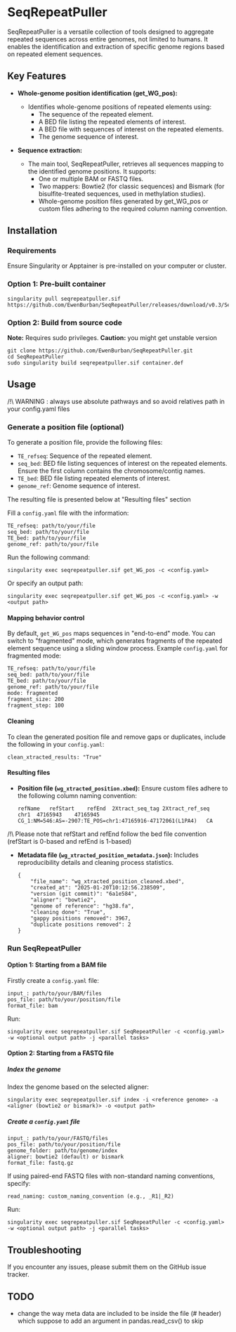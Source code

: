 # SeqRepeatPuller
SeqRepeatPuller is a versatile collection of tools designed to aggregate repeated sequences across entire genomes, not limited to humans. It enables the identification and extraction of specific genome regions based on repeated element sequences.

## Key Features
- **Whole-genome position identification (get_WG_pos):**
  - Identifies whole-genome positions of repeated elements using:
    - The sequence of the repeated element.
    - A BED file listing the repeated elements of interest.
    - A BED file with sequences of interest on the repeated elements.
    - The genome sequence of interest.

- **Sequence extraction:**
  - The main tool, SeqRepeatPuller, retrieves all sequences mapping to the identified genome positions. It supports:
    - One or multiple BAM or FASTQ files.
    - Two mappers: Bowtie2 (for classic sequences) and Bismark (for bisulfite-treated sequences, used in methylation studies).
    - Whole-genome position files generated by get_WG_pos or custom files adhering to the required column naming convention.

## Installation

### Requirements
Ensure Singularity or Apptainer is pre-installed on your computer or cluster.

### Option 1: Pre-built container
```
singularity pull seqrepeatpuller.sif https://github.com/EwenBurban/SeqRepeatPuller/releases/download/v0.3/SeqRepeatPuller.sif
```

### Option 2: Build from source code
**Note:** Requires sudo privileges.
**Caution:** you might get unstable version 
```
git clone https://github.com/EwenBurban/SeqRepeatPuller.git
cd SeqRepeatPuller
sudo singularity build seqrepeatpuller.sif container.def
```

## Usage

/!\ WARNING : always use absolute pathways and so avoid relatives path in your config.yaml files

### Generate a position file (optional)
To generate a position file, provide the following files:
- `TE_refseq`: Sequence of the repeated element.
- `seq_bed`: BED file listing sequences of interest on the repeated elements. Ensure the first column contains the chromosome/contig names.
- `TE_bed`: BED file listing repeated elements of interest.
- `genome_ref`: Genome sequence of interest.

The resulting file is presented below at "Resulting files" section

Fill a `config.yaml` file with the information:
```
TE_refseq: path/to/your/file
seq_bed: path/to/your/file
TE_bed: path/to/your/file
genome_ref: path/to/your/file
```
Run the following command:
```
singularity exec seqrepeatpuller.sif get_WG_pos -c <config.yaml>
```
Or specify an output path:
```
singularity exec seqrepeatpuller.sif get_WG_pos -c <config.yaml> -w <output path>
```

#### Mapping behavior control
By default, `get_WG_pos` maps sequences in "end-to-end" mode. You can switch to "fragmented" mode, which generates fragments of the repeated element sequence using a sliding window process. Example `config.yaml` for fragmented mode:
```
TE_refseq: path/to/your/file
seq_bed: path/to/your/file
TE_bed: path/to/your/file
genome_ref: path/to/your/file
mode: fragmented
fragment_size: 200
fragment_step: 100
```

#### Cleaning
To clean the generated position file and remove gaps or duplicates, include the following in your `config.yaml`:
```
clean_xtracted_results: "True"
```

#### Resulting files
- **Position file (`wg_xtracted_position.xbed`):**
  Ensure custom files adhere to the following column naming convention:
  ```
  refName	refStart	refEnd	2Xtract_seq_tag	2Xtract_ref_seq
  chr1	47165943	47165945	CG_1:NM=546:AS=-2907:TE_POS=chr1:47165916-47172061(L1PA4)	CA
  ```

/!\  Please note that refStart and refEnd follow the bed file convention (refStart is 0-based and refEnd is 1-based)

- **Metadata file (`wg_xtracted_position_metadata.json`):**
  Includes reproducibility details and cleaning process statistics.
  ```
  {
      "file_name": "wg_xtracted_position_cleaned.xbed",
      "created_at": "2025-01-20T10:12:56.238509",
      "version (git commit)": "6a1e584",
      "aligner": "bowtie2",
      "genome of reference": "hg38.fa",
      "cleaning done": "True",
      "gappy positions removed": 3967,
      "duplicate positions removed": 2
  }
  ```

### Run SeqRepeatPuller

#### Option 1: Starting from a BAM file
Firstly create  a `config.yaml` file:
```
input_: path/to/your/BAM/files
pos_file: path/to/your/position/file
format_file: bam
```
Run:
```
singularity exec seqrepeatpuller.sif SeqRepeatPuller -c <config.yaml> -w <optional output path> -j <parallel tasks>
```

#### Option 2: Starting from a FASTQ file

##### Index the genome
Index the genome based on the selected aligner:
```
singularity exec seqrepeatpuller.sif index -i <reference genome> -a <aligner (bowtie2 or bismark)> -o <output path>
```

##### Create a `config.yaml` file
```
input_: path/to/your/FASTQ/files
pos_file: path/to/your/position/file
genome_folder: path/to/genome/index
aligner: bowtie2 (default) or bismark
format_file: fastq.gz
```
If using paired-end FASTQ files with non-standard naming conventions, specify:
```
read_naming: custom_naming_convention (e.g., _R1|_R2)
```
Run:
```
singularity exec seqrepeatpuller.sif SeqRepeatPuller -c <config.yaml> -w <optional output path> -j <parallel tasks>
```

## Troubleshooting
If you encounter any issues, please submit them on the GitHub issue tracker.

## TODO

- change the way meta data are included to be inside the file (# header) which suppose to add an argument in pandas.read_csv() to skip 

